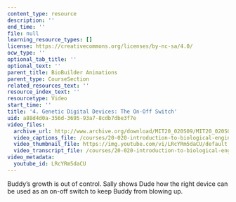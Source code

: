 ```yaml
---
content_type: resource
description: ''
end_time: ''
file: null
learning_resource_types: []
license: https://creativecommons.org/licenses/by-nc-sa/4.0/
ocw_type: ''
optional_tab_title: ''
optional_text: ''
parent_title: BioBuilder Animations
parent_type: CourseSection
related_resources_text: ''
resource_index_text: ''
resourcetype: Video
start_time: ''
title: '4. Genetic Digital Devices: The On-Off Switch'
uid: a88d4d0a-356d-3695-93a7-8cdb7dbe3f7e
video_files:
  archive_url: http://www.archive.org/download/MIT20_020S09/MIT20_020S09_genetic.mp4
  video_captions_file: /courses/20-020-introduction-to-biological-engineering-design-spring-2009/1008b88e54af5af38110a8bacbe2626a_LRcYRm5daCU.vtt
  video_thumbnail_file: https://img.youtube.com/vi/LRcYRm5daCU/default.jpg
  video_transcript_file: /courses/20-020-introduction-to-biological-engineering-design-spring-2009/0f89a8b77965f3e8767593982c29cce4_LRcYRm5daCU.pdf
video_metadata:
  youtube_id: LRcYRm5daCU
---
```


Buddy’s growth is out of control. Sally shows Dude how the right device can be used as an on-off switch to keep Buddy from blowing up.

